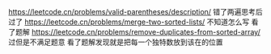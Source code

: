 https://leetcode.cn/problems/valid-parentheses/description/ 错了两遍思考后过了
https://leetcode.cn/problems/merge-two-sorted-lists/ 不知道怎么写 看了题解
https://leetcode.cn/problems/remove-duplicates-from-sorted-array/ 过但是不满足题意 看了题解发现就是把每一个独特数放到该在的位置

